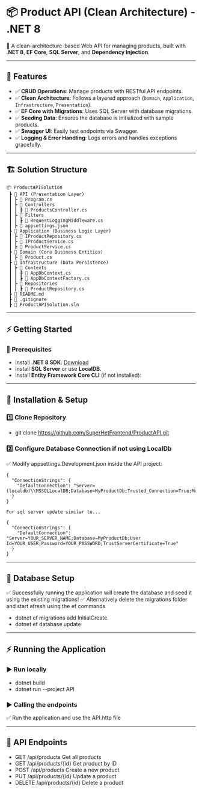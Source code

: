 # 📦 Product API (Clean Architecture) - .NET 8

🚀 A clean-architecture-based Web API for managing products, built with **.NET 8**, **EF Core**, **SQL Server**, and **Dependency Injection**.

---

## 🌟 Features

- ✅ **CRUD Operations**: Manage products with RESTful API endpoints.
- ✅ **Clean Architecture**: Follows a layered approach (`Domain`, `Application`, `Infrastructure`, `Presentation`).
- ✅ **EF Core with Migrations**: Uses SQL Server with database migrations.
- ✅ **Seeding Data**: Ensures the database is initialized with sample products.
- ✅ **Swagger UI**: Easily test endpoints via Swagger.
- ✅ **Logging & Error Handling**: Logs errors and handles exceptions gracefully.

---

## 🏗️ Solution Structure

```
📦 ProductAPISolution
 ┣ 📂 API (Presentation Layer)
 ┃ ┣ 📜 Program.cs
 ┃ ┣ 📂 Controllers
 ┃ ┃ ┣ 📜 ProductsController.cs
 ┃ ┣ 📂 Filters
 ┃ ┃ ┣ 📜 RequestLoggingMiddleware.cs
 ┃ ┣ 📜 appsettings.json 
 ┣ 📂 Application (Business Logic Layer)
 ┃ ┣ 📜 IProductRepository.cs
 ┃ ┣ 📜 IProductService.cs
 ┃ ┣ 📜 ProductService.cs
 ┣ 📂 Domain (Core Business Entities)
 ┃ ┣ 📜 Product.cs
 ┣ 📂 Infrastructure (Data Persistence)
 ┃ ┣ 📂 Contexts
 ┃ ┃ ┣ 📜 AppDbContext.cs
 ┃ ┃ ┣ 📜 AppDbContextFactory.cs
 ┃ ┣ 📂 Repositories
 ┃ ┃ ┣ 📜 ProductRepository.cs
 ┣ 📜 README.md
 ┣ 📜 .gitignore
 ┣ 📜 ProductAPISolution.sln
```
 
--- 

## ⚡ Getting Started

### **🔧 Prerequisites**
- Install **.NET 8 SDK**: [Download](https://dotnet.microsoft.com/en-us/download)
- Install **SQL Server** or use **LocalDB**.
- Install **Entity Framework Core CLI** (if not installed):

---

## 🚀 Installation & Setup

### 1️⃣  Clone Repository
- git clone https://github.com/SuperHetFrontend/ProductAPI.git


### 2️⃣  Configure Database Connection if not using LocalDb
✅ Modify appsettings.Development.json inside the API project:
```
{
  "ConnectionStrings": {
    "DefaultConnection": "Server=(localdb)\\MSSQLLocalDB;Database=MyProductDb;Trusted_Connection=True;MultipleActiveResultSets=true"
  }
}

For sql server update similar to...

{
  "ConnectionStrings": {
    "DefaultConnection": "Server=YOUR_SERVER_NAME;Database=MyProductDb;User Id=YOUR_USER;Password=YOUR_PASSWORD;TrustServerCertificate=True"
  }
}
```

---

## 🔄 Database Setup
✅ Successfully running the application will create the database and seed it using the existing migrations!
✅ Alternatively delete the migrations folder and start afresh using the ef commands
- dotnet ef migrations add InitialCreate
- dotnet ef database update

---

## ⚡ Running the Application
### ▶️ Run locally
- dotnet build
- dotnet run --project API

### ▶️ Calling the endpoints
✅ Run the application and use the API.http file

---

## 📡 API Endpoints
- GET		/api/products		Get all products
- GET		/api/products/{id}	Get product by ID
- POST		/api/products		Create a new product
- PUT		/api/products/{id}	Update a product
- DELETE	/api/products/{id}	Delete a product